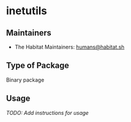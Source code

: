 # inetutils

## Maintainers

* The Habitat Maintainers: <humans@habitat.sh>

## Type of Package

Binary package

## Usage

*TODO: Add instructions for usage*
